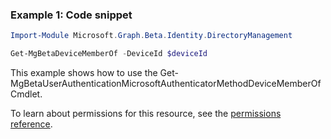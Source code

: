 ### Example 1: Code snippet

```powershell
Import-Module Microsoft.Graph.Beta.Identity.DirectoryManagement

Get-MgBetaDeviceMemberOf -DeviceId $deviceId
```
This example shows how to use the Get-MgBetaUserAuthenticationMicrosoftAuthenticatorMethodDeviceMemberOf Cmdlet.

To learn about permissions for this resource, see the [permissions reference](/graph/permissions-reference).


